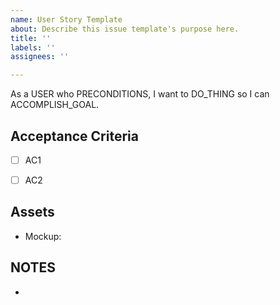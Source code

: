 ```yaml
---
name: User Story Template
about: Describe this issue template's purpose here.
title: ''
labels: ''
assignees: ''

---
```


As a USER who PRECONDITIONS, I want to DO_THING so I can ACCOMPLISH_GOAL.


## Acceptance Criteria

- [ ] AC1
- [ ] AC2


## Assets

- Mockup: 


## NOTES

-
